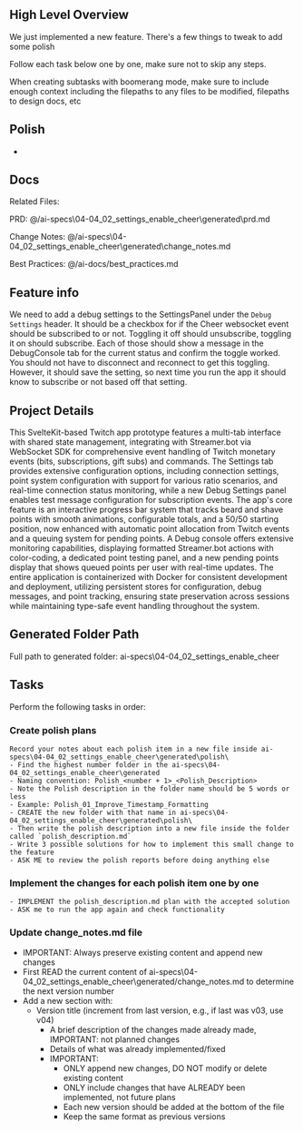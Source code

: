 ## High Level Overview
 We just implemented a new feature. There's a few things to tweak to add some polish

  Follow each task below one by one, make sure not to skip any steps.

  When creating subtasks with boomerang mode, make sure to include enough context including the filepaths to any files to be modified, filepaths to design docs, etc

## Polish

- 

## Docs

Related Files: 

PRD: @/ai-specs\04-04_02_settings_enable_cheer\generated\prd.md

Change Notes: @/ai-specs\04-04_02_settings_enable_cheer\generated\change_notes.md

Best Practices: @/ai-docs/best_practices.md 

## Feature info

We need to add a debug settings to the SettingsPanel under the `Debug Settings` header. It should be a checkbox for if the Cheer websocket event should be subscribed to or not. Toggling it off should unsubscribe, toggling it on should subscribe. Each of those should show a message in the DebugConsole tab for the current status and confirm the toggle worked.  You should not have to disconnect and reconnect to get this toggling.  However, it should save the setting, so next time you run the app it should know to subscribe or not based off that setting.

 
## Project Details

This SvelteKit-based Twitch app prototype features a multi-tab interface with shared state management, integrating with Streamer.bot via WebSocket SDK for comprehensive event handling of Twitch monetary events (bits, subscriptions, gift subs) and commands. The Settings tab provides extensive configuration options, including connection settings, point system configuration with support for various ratio scenarios, and real-time connection status monitoring, while a new Debug Settings panel enables test message configuration for subscription events. The app's core feature is an interactive progress bar system that tracks beard and shave points with smooth animations, configurable totals, and a 50/50 starting position, now enhanced with automatic point allocation from Twitch events and a queuing system for pending points. A Debug console offers extensive monitoring capabilities, displaying formatted Streamer.bot actions with color-coding, a dedicated point testing panel, and a new pending points display that shows queued points per user with real-time updates. The entire application is containerized with Docker for consistent development and deployment, utilizing persistent stores for configuration, debug messages, and point tracking, ensuring state preservation across sessions while maintaining type-safe event handling throughout the system. 

## Generated Folder Path

Full path to generated folder: ai-specs\04-04_02_settings_enable_cheer

## Tasks
Perform the following tasks in order:

### Create polish plans
```
Record your notes about each polish item in a new file inside ai-specs\04-04_02_settings_enable_cheer\generated\polish\ 
- Find the highest number folder in the ai-specs\04-04_02_settings_enable_cheer\generated
- Naming convention: Polish_<number + 1>_<Polish_Description>
- Note the Polish description in the folder name should be 5 words or less
- Example: Polish_01_Improve_Timestamp_Formatting
- CREATE the new folder with that name in ai-specs\04-04_02_settings_enable_cheer\generated\polish\
- Then write the polish description into a new file inside the folder called `polish_description.md`
- Write 3 possible solutions for how to implement this small change to the feature
- ASK ME to review the polish reports before doing anything else
```

### Implement the changes for each polish item one by one
```
- IMPLEMENT the polish_description.md plan with the accepted solution
- ASK me to run the app again and check functionality
```

### Update change_notes.md file
- IMPORTANT: Always preserve existing content and append new changes
- First READ the current content of ai-specs\04-04_02_settings_enable_cheer\generated/change_notes.md to determine the next version number
- Add a new section with:
  - Version title (increment from last version, e.g., if last was v03, use v04)
    - A brief description of the changes made already made, IMPORTANT: not planned changes
    - Details of what was already implemented/fixed
    - IMPORTANT:
      - ONLY append new changes, DO NOT modify or delete existing content
      - ONLY include changes that have ALREADY been implemented, not future plans
      - Each new version should be added at the bottom of the file
      - Keep the same format as previous versions
